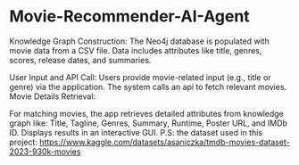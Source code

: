 # Movie-Recommender-AI-Agent

Knowledge Graph Construction:
The Neo4j database is populated with movie data from a CSV file.
Data includes attributes like title, genres, scores, release dates, and summaries.

User Input and API Call:
Users provide movie-related input (e.g., title or genre) via the application.
The system calls an api to fetch relevant movies.
Movie Details Retrieval:

For matching movies, the app retrieves detailed attributes from knowledge graph like:
Title, Tagline, Genres, Summary, Runtime, Poster URL, and IMDb ID.
Displays results in an interactive GUI.
 P.S:
the dataset used in this project:
https://www.kaggle.com/datasets/asaniczka/tmdb-movies-dataset-2023-930k-movies
